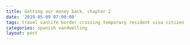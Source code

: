 ```yaml
---
title: Getting our money back, chapter 2
date: '2019-05-09 07:00:00'
tags: travel vanlife border crossing temporary resident visa citizen
categories: spanish vandwelling
layout: post
---
```


